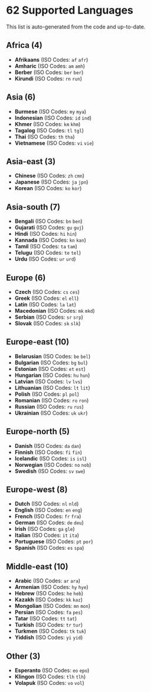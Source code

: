 # 62 Supported Languages

This list is auto-generated from the code and up-to-date.

## Africa (4)

- **Afrikaans** (ISO Codes: `af` `afr`)
- **Amharic** (ISO Codes: `am` `amh`)
- **Berber** (ISO Codes: `ber` `ber`)
- **Kirundi** (ISO Codes: `rn` `run`)

## Asia (6)

- **Burmese** (ISO Codes: `my` `mya`)
- **Indonesian** (ISO Codes: `id` `ind`)
- **Khmer** (ISO Codes: `km` `khm`)
- **Tagalog** (ISO Codes: `tl` `tgl`)
- **Thai** (ISO Codes: `th` `tha`)
- **Vietnamese** (ISO Codes: `vi` `vie`)

## Asia-east (3)

- **Chinese** (ISO Codes: `zh` `cmn`)
- **Japanese** (ISO Codes: `ja` `jpn`)
- **Korean** (ISO Codes: `ko` `kor`)

## Asia-south (7)

- **Bengali** (ISO Codes: `bn` `ben`)
- **Gujarati** (ISO Codes: `gu` `guj`)
- **Hindi** (ISO Codes: `hi` `hin`)
- **Kannada** (ISO Codes: `kn` `kan`)
- **Tamil** (ISO Codes: `ta` `tam`)
- **Telugu** (ISO Codes: `te` `tel`)
- **Urdu** (ISO Codes: `ur` `urd`)

## Europe (6)

- **Czech** (ISO Codes: `cs` `ces`)
- **Greek** (ISO Codes: `el` `ell`)
- **Latin** (ISO Codes: `la` `lat`)
- **Macedonian** (ISO Codes: `mk` `mkd`)
- **Serbian** (ISO Codes: `sr` `srp`)
- **Slovak** (ISO Codes: `sk` `slk`)

## Europe-east (10)

- **Belarusian** (ISO Codes: `be` `bel`)
- **Bulgarian** (ISO Codes: `bg` `bul`)
- **Estonian** (ISO Codes: `et` `est`)
- **Hungarian** (ISO Codes: `hu` `hun`)
- **Latvian** (ISO Codes: `lv` `lvs`)
- **Lithuanian** (ISO Codes: `lt` `lit`)
- **Polish** (ISO Codes: `pl` `pol`)
- **Romanian** (ISO Codes: `ro` `ron`)
- **Russian** (ISO Codes: `ru` `rus`)
- **Ukrainian** (ISO Codes: `uk` `ukr`)

## Europe-north (5)

- **Danish** (ISO Codes: `da` `dan`)
- **Finnish** (ISO Codes: `fi` `fin`)
- **Icelandic** (ISO Codes: `is` `isl`)
- **Norwegian** (ISO Codes: `no` `nob`)
- **Swedish** (ISO Codes: `sv` `swe`)

## Europe-west (8)

- **Dutch** (ISO Codes: `nl` `nld`)
- **English** (ISO Codes: `en` `eng`)
- **French** (ISO Codes: `fr` `fra`)
- **German** (ISO Codes: `de` `deu`)
- **Irish** (ISO Codes: `ga` `gle`)
- **Italian** (ISO Codes: `it` `ita`)
- **Portuguese** (ISO Codes: `pt` `por`)
- **Spanish** (ISO Codes: `es` `spa`)

## Middle-east (10)

- **Arabic** (ISO Codes: `ar` `ara`)
- **Armenian** (ISO Codes: `hy` `hye`)
- **Hebrew** (ISO Codes: `he` `heb`)
- **Kazakh** (ISO Codes: `kk` `kaz`)
- **Mongolian** (ISO Codes: `mn` `mon`)
- **Persian** (ISO Codes: `fa` `pes`)
- **Tatar** (ISO Codes: `tt` `tat`)
- **Turkish** (ISO Codes: `tr` `tur`)
- **Turkmen** (ISO Codes: `tk` `tuk`)
- **Yiddish** (ISO Codes: `yi` `yid`)

## Other (3)

- **Esperanto** (ISO Codes: `eo` `epo`)
- **Klingon** (ISO Codes: `tlh` `tlh`)
- **Volapuk** (ISO Codes: `vo` `vol`)
